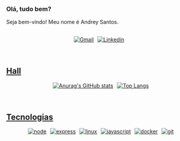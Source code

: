 ### Olá, tudo bem?
Seja bem-vindo! Meu nome é Andrey Santos.
##
<div style="display: flex; justify-content: center; align-items: center; gap: 10px; flex-wrap: wrap;"> <a href="mailto:andreyfcs@gmail.com" target="_blank"> <img alt="Gmail" src="https://img.shields.io/badge/Gmail-D14836?style=for-the-badge&logo=gmail&logoColor=white&width=200">  <a href="https://www.linkedin.com/in/andrey-santos-632756182" target="_blank"> <img alt="Linkedin" src="https://img.shields.io/badge/LinkedIn-0077B5?style=for-the-badge&logo=linkedin&logoColor=white&width=200">  <a href="https://t.me/+5591983207743" target="_blank"> </div><br><br>

## Hall

<div style="display: flex; justify-content: center; align-items: center; gap: 10px; flex-wrap: wrap;"> <img alt="Anurag's GitHub stats" src="https://github-readme-stats.vercel.app/api?username=andreyfcs&theme=holi&show_icons=true"> <img alt="Top Langs" src="https://github-readme-stats.vercel.app/api/top-langs/?username=andreyfcs&layout=compact&theme=holi&height=180&custom_title=Top+Languages"> </div> </div><br><br>

## Tecnologias

<div> <div style="display: flex; justify-content: center; align-items: center; gap: 10px; flex-wrap: wrap;"> <img alt="node" src="https://img.shields.io/badge/Node.js-43853D?style=for-the-badge&logo=node.js&logoColor=white" /> <img alt="express" src="https://img.shields.io/badge/Express.js-404D59?style=for-the-badge" /> <img alt="linux" src="https://img.shields.io/badge/Linux-FCC624?style=for-the-badge&logo=linux&logoColor=black"> <img alt="javascript" src="https://img.shields.io/badge/JavaScript-F7DF1E?style=for-the-badge&logo=javascript&logoColor=black">   <img alt="docker" src="https://img.shields.io/badge/docker-%230db7ed.svg?style=for-the-badge&logo=docker&logoColor=white" /> <img alt="git" src="https://img.shields.io/badge/git-%23F05033.svg?style=for-the-badge&logo=git&logoColor=white" /> </div> </div><br><br>



